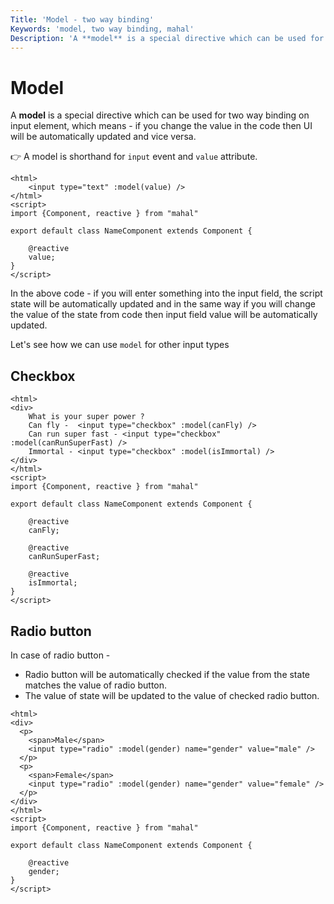 ```yaml
---
Title: 'Model - two way binding'
Keywords: 'model, two way binding, mahal'
Description: 'A **model** is a special directive which can be used for two way binding'
---
```


# Model

A **model** is a special directive which can be used for two way binding on input element, which means - if you change the value in the code then UI will be automatically updated and vice versa.

👉 A model is shorthand for `input` event and `value` attribute.

```
<html>
    <input type="text" :model(value) />
</html>
<script>
import {Component, reactive } from "mahal"

export default class NameComponent extends Component {

    @reactive
    value;
}
</script>
```

In the above code - if you will enter something into the input field, the script state will be automatically updated and in the same way if you will change the value of the state from code then input field value will be automatically updated.

Let's see how we can use `model` for other input types

## Checkbox

```
<html>
<div>
    What is your super power ? 
    Can fly -  <input type="checkbox" :model(canFly) /> 
    Can run super fast - <input type="checkbox" :model(canRunSuperFast) />
    Immortal - <input type="checkbox" :model(isImmortal) />
</div>
</html>
<script>
import {Component, reactive } from "mahal"

export default class NameComponent extends Component {

    @reactive
    canFly;

    @reactive
    canRunSuperFast;

    @reactive
    isImmortal;
}
</script>
```

## Radio button

In case of radio button - 

* Radio button will be automatically checked if the value from the state matches the value of radio button.
* The value of state will be updated to the value of checked radio button.

```
<html>
<div>
  <p>
    <span>Male</span>
    <input type="radio" :model(gender) name="gender" value="male" />
  </p>
  <p>
    <span>Female</span>
    <input type="radio" :model(gender) name="gender" value="female" />
  </p>
</div>
</html>
<script>
import {Component, reactive } from "mahal"

export default class NameComponent extends Component {

    @reactive
    gender;
}
</script>
```